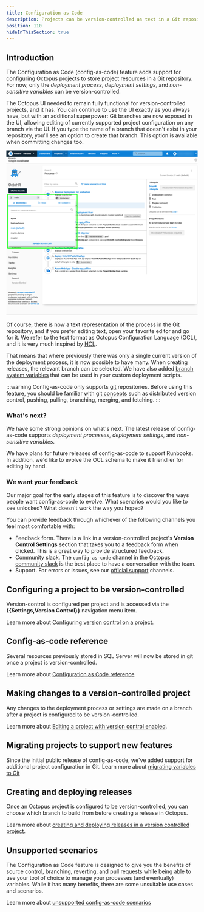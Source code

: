```yaml
---
title: Configuration as Code
description: Projects can be version-controlled as text in a Git repository 
position: 110 
hideInThisSection: true
---
```


## Introduction 

The Configuration as Code (config-as-code) feature adds support for configuring Octopus projects to store project resources in a Git repository. For now, only the _deployment process_, _deployment settings_, and _non-sensitive variables_ can be version-controlled.

The Octopus UI needed to remain fully functional for version-controlled projects, and it has. You can continue to use the UI exactly as you always have, but with an additional superpower: Git branches are now exposed in the UI, allowing editing of currently supported project configuration on any branch via the UI. If you type the name of a branch that doesn't exist in your repository, you'll see an option to create that branch. This option is available when committing changes too.

![Branch-switcher UI](branch-switcher-ui.png "width=500")

Of course, there is now a text representation of the process in the Git repository, and if you prefer editing text, open your favorite editor and go for it. We refer to the text format as Octopus Configuration Language (OCL), and it is very much inspired by [HCL](https://github.com/hashicorp/hcl).

That means that where previously there was only a single current version of the deployment process, it is now possible to have many. When creating releases, the relevant branch can be selected. We have also added [branch system variables](docs/projects/variables/system-variables.md#release-branch-information) that can be used in your custom deployment scripts.

:::warning
Config-as-code only supports [git](https://git-scm.com/) repositories.  Before using this feature, you should be familiar with [git concepts](https://git-scm.com/doc) such as distributed version control, pushing, pulling, branching, merging, and fetching.
:::

### What's next?

We have some strong opinions on what's next. The latest release of config-as-code supports _deployment processes_, _deployment settings_, and _non-sensitive variables_.  

We have plans for future releases of config-as-code to support Runbooks. In addition, we'd like to evolve the OCL schema to make it friendlier for editing by hand.

### We want your feedback

Our major goal for the early stages of this feature is to discover the ways people want config-as-code to evolve. What scenarios would you like to see unlocked? What doesn't work the way you hoped? 

You can provide feedback through whichever of the following channels you feel most comfortable with: 

- Feedback form. There is a link in a version-controlled project's **Version Control Settings** section that takes you to a feedback form when clicked. This is a great way to provide structured feedback. 
- Community slack. The `config-as-code` channel in the [Octopus community slack](https://octopus.com/slack) is the best place to have a conversation with the team.
- Support. For errors or issues, see our [official support](https://octopus.com/support) channels. 

## Configuring a project to be version-controlled 

Version-control is configured per project and is accessed via the **{{Settings,Version Control}}** navigation menu item. 

Learn more about [Configuring version control on a project](/docs/projects/version-control/converting/index.md).

## Config-as-code reference

Several resources previously stored in SQL Server will now be stored in git once a project is version-controlled.

Learn more about [Configuration as Code reference](/docs/projects/version-control/config-as-code-reference.md)

## Making changes to a version-controlled project

Any changes to the deployment process or settings are made on a branch after a project is configured to be version-controlled.

Learn more about [Editing a project with version control enabled](/docs/projects/version-control/editing-a-project-with-version-control-enabled.md).

## Migrating projects to support new features

Since the initial public release of config-as-code, we've added support for additional project configuration in Git. Learn more about [migrating variables to Git](/docs/projects/version-control/converting/migrating-variables.md)

## Creating and deploying releases

Once an Octopus project is configured to be version-controlled, you can choose which branch to build from before creating a release in Octopus.

Learn more about [creating and deploying releases in a version controlled project](/docs/projects/version-control/creating-and-deploying-releases-version-controlled-project.md).

## Unsupported scenarios

The Configuration as Code feature is designed to give you the benefits of source control, branching, reverting, and pull requests while being able to use your tool of choice to manage your processes (and eventually) variables. While it has many benefits, there are some unsuitable use cases and scenarios.

Learn more about [unsupported config-as-code scenarios](/docs/projects/version-control/unsupported-config-as-code-scenarios.md)